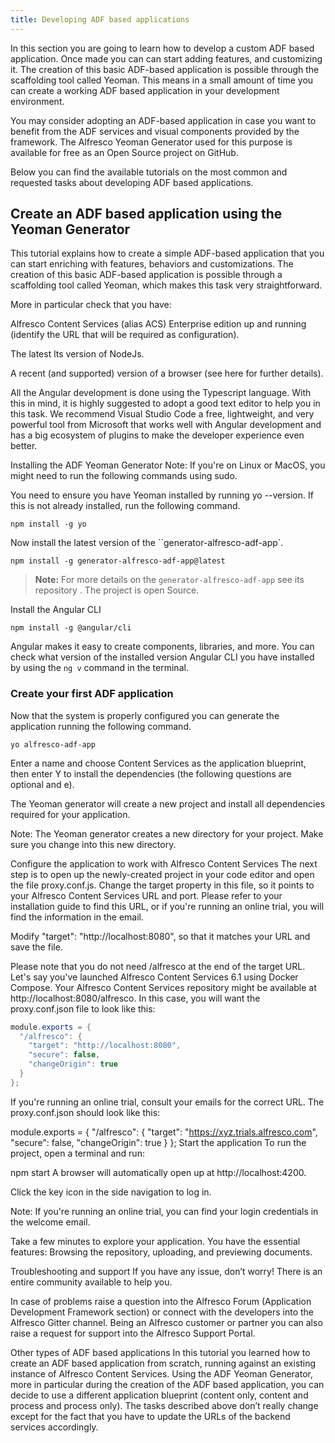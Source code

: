 ```yaml
---
title: Developing ADF based applications
---
```


In this section you are going to learn how to develop a custom ADF based application. Once made you can can start adding features, and customizing it. The creation of this basic ADF-based application is possible through the scaffolding tool called Yeoman. This means in a small amount of time you can create a working ADF based application in your development environment.

<This should go somewhere in the beginning> You may consider adopting an ADF-based application in case you want to benefit from the ADF services and visual components provided by the framework. The Alfresco Yeoman Generator used for this purpose is available for free as an Open Source project on GitHub.

Below you can find the available tutorials on the most common and requested tasks about developing ADF based applications.

## Create an ADF based application using the Yeoman Generator

This tutorial explains how to create a simple ADF-based application that you can start enriching with features, behaviors and customizations. The creation of this basic ADF-based application is possible through a scaffolding tool called Yeoman, which makes this task very straightforward.

More in particular check that you have:

Alfresco Content Services (alias ACS) Enterprise edition up and running (identify the URL that will be required as configuration). 

The latest lts version of NodeJs.

A recent (and supported) version of a browser (see here for further details).

All the Angular development is done using the Typescript language. With this in mind, it is highly suggested to adopt a good text editor to help you in this task. We recommend Visual Studio Code a free, lightweight, and very powerful tool from Microsoft that works well with Angular development and has a big ecosystem of plugins to make the developer experience even better.

Installing the ADF Yeoman Generator
Note: If you're on Linux or MacOS, you might need to run the following commands using sudo.

You need to ensure you have Yeoman installed by running yo --version. If this is not already installed, run the following command.

```text
npm install -g yo
```

Now install the latest version of the ``generator-alfresco-adf-app`.

```text
npm install -g generator-alfresco-adf-app@latest
```

> **Note:** For more details on the `generator-alfresco-adf-app` see its repository <LINK>. The project is open Source.

Install the Angular CLI

```text
npm install -g @angular/cli
```

Angular makes it easy to create components, libraries, and more. You can check what version of the installed version Angular CLI you have installed by using the `ng v` command in the terminal.

### Create your first ADF application

Now that the system is properly configured you can generate the application running the following command.

```text
yo alfresco-adf-app
```

Enter a name and choose Content Services as the application blueprint, then enter Y to install the dependencies (the following questions are optional and e).

The Yeoman generator will create a new project and install all dependencies required for your application.

Note: The Yeoman generator creates a new directory for your project. Make sure you change into this new directory.

Configure the application to work with Alfresco Content Services
The next step is to open up the newly-created project in your code editor and open the file proxy.conf.js. Change the target property in this file, so it points to your Alfresco Content Services URL and port. Please refer to your installation guide to find this URL, or if you're running an online trial, you will find the information in the email.

Modify "target": "http://localhost:8080", so that it matches your URL and save the file.

Please note that you do not need /alfresco at the end of the target URL. Let's say you've launched Alfresco Content Services 6.1 using Docker Compose. Your Alfresco Content Services repository might be available at http://localhost:8080/alfresco. In this case, you will want the proxy.conf.json file to look like this:

```java
module.exports = {
  "/alfresco": {
    "target": "http://localhost:8080",
    "secure": false,
    "changeOrigin": true
  }
};
```

If you're running an online trial, consult your emails for the correct URL. The proxy.conf.json should look like this:

module.exports = {
  "/alfresco": {
    "target": "https://xyz.trials.alfresco.com",
    "secure": false,
    "changeOrigin": true
  }
};
Start the application
To run the project, open a terminal and run:

npm start
A browser will automatically open up at http://localhost:4200.

Click the key icon in the side navigation to log in.

Note: If you're running an online trial, you can find your login credentials in the welcome email.

Take a few minutes to explore your application. You have the essential features: Browsing the repository, uploading, and previewing documents.

Troubleshooting and support
If you have any issue, don’t worry! There is an entire community available to help you.

In case of problems raise a question into the Alfresco Forum (Application Development Framework section) or connect with the developers into the Alfresco Gitter channel. Being an Alfresco customer or partner you can also raise a request for support into the Alfresco Support Portal.

Other types of ADF based applications
In this tutorial you learned how to create an ADF based application from scratch, running against an existing instance of Alfresco Content Services. Using the ADF Yeoman Generator, more in particular during the creation of the ADF based application, you can decide to use a different application blueprint (content only, content and process and process only). The tasks described above don’t really change except for the fact that you have to update the URLs of the backend services accordingly.
